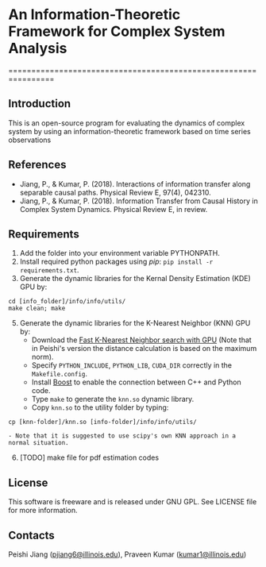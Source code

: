 # An Information-Theoretic Framework for Complex System Analysis
================================================================

## Introduction
This is an open-source program for evaluating the dynamics of complex system by using an information-theoretic framework based on time series observations

## References
- Jiang, P., & Kumar, P. (2018). Interactions of information transfer along separable causal paths. Physical Review E, 97(4), 042310.
- Jiang, P., & Kumar, P. (2018). Information Transfer from Causal History in Complex System Dynamics. Physical Review E, in review.

## Requirements
1. Add the folder into your environment variable PYTHONPATH.
2. Install required python packages using *pip*: `pip install -r requirements.txt`.
3. Generate the dynamic libraries for the Kernal Density Estimation (KDE) GPU by:
```
cd [info_folder]/info/info/utils/
make clean; make
```
5. Generate the dynamic libraries for the K-Nearest Neighbor (KNN) GPU by:
    - Download the [Fast K-Nearest Neighbor search with GPU](https://github.com/PeishiJiang/knn_cuda) (Note that in Peishi's version the distance calculation is based on the maximum norm).
    - Specify `PYTHON_INCLUDE`, `PYTHON_LIB`, `CUDA_DIR` correctly in the `Makefile.config`.
    - Install [Boost](http://www.boost.org/) to enable the connection between C++ and Python code.
    - Type `make` to generate the `knn.so` dynamic library.
    - Copy `knn.so` to the utility folder by typing:
```
cp [knn-folder]/knn.so [info-folder]/info/info/utils/
```
    - Note that it is suggested to use scipy's own KNN approach in a normal situation.
6. [TODO] make file for pdf estimation codes

## License
This software is freeware and is released under GNU GPL. See LICENSE file for more information.

## Contacts
Peishi Jiang (pjiang6@illinois.edu), Praveen Kumar (kumar1@illinois.edu)
